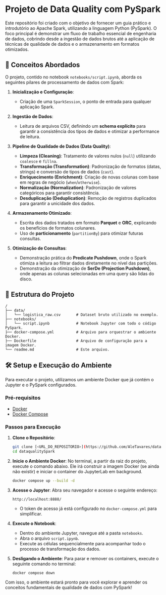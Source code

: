 # Projeto de Data Quality com PySpark

Este repositório foi criado com o objetivo de fornecer um guia prático e introdutório ao Apache Spark, utilizando a linguagem Python (PySpark). O foco principal é demonstrar um fluxo de trabalho essencial de engenharia de dados, cobrindo desde a ingestão de dados brutos até a aplicação de técnicas de qualidade de dados e o armazenamento em formatos otimizados.

## 🚀 Conceitos Abordados

O projeto, contido no notebook `notebooks/script.ipynb`, aborda os seguintes pilares de processamento de dados com Spark:

1.  **Inicialização e Configuração**:
    *   Criação de uma `SparkSession`, o ponto de entrada para qualquer aplicação Spark.

2.  **Ingestão de Dados**:
    *   Leitura de arquivos CSV, definindo um **schema explícito** para garantir a consistência dos tipos de dados e otimizar a performance de leitura.

3.  **Pipeline de Qualidade de Dados (Data Quality)**:
    *   **Limpeza (Cleaning)**: Tratamento de valores nulos (`null`) utilizando `coalesce` e `fillna`.
    *   **Transformação (Transformation)**: Padronização de formatos (datas, strings) e conversão de tipos de dados (`cast`).
    *   **Enriquecimento (Enrichment)**: Criação de novas colunas com base em regras de negócio (`when`/`otherwise`).
    *   **Normalização (Normalization)**: Padronização de valores categóricos para garantir consistência.
    *   **Desduplicação (Deduplication)**: Remoção de registros duplicados para garantir a unicidade dos dados.

4.  **Armazenamento Otimizado**:
    *   Escrita dos dados tratados em formato **Parquet** e **ORC**, explicando os benefícios de formatos colunares.
    *   Uso de **particionamento** (`partitionBy`) para otimizar futuras consultas.

5.  **Otimização de Consultas**:
    *   Demonstração prática do **Predicate Pushdown**, onde o Spark otimiza a leitura ao filtrar dados diretamente no nível das partições.
    *   Demonstração da otimização de **SerDe (Projection Pushdown)**, onde apenas as colunas selecionadas em uma query são lidas do disco.

## 📂 Estrutura do Projeto

```
/
├── data/
│   └── logistica_raw.csv       # Dataset bruto utilizado no exemplo.
├── notebooks/
│   └── script.ipynb            # Notebook Jupyter com todo o código PySpark.
├── docker-compose.yml          # Arquivo para orquestrar o ambiente Docker.
├── Dockerfile                  # Arquivo de configuração para a imagem Docker.
└── readme.md                   # Este arquivo.
```

## 🛠️ Setup e Execução do Ambiente

Para executar o projeto, utilizamos um ambiente Docker que já contém o Jupyter e o PySpark configurados.

### Pré-requisitos
*   [Docker](httpss://docs.docker.com/get-docker/)
*   [Docker Compose](httpss://docs.docker.com/compose/install/)

### Passos para Execução

1.  **Clone o Repositório**:
    ```bash
    git clone [<URL_DO_REPOSITORIO>](https://github.com/AleTavares/dataqualitySpark.git)
    cd dataqualitySpark
    ```

2.  **Inicie o Ambiente Docker**:
    No terminal, a partir da raiz do projeto, execute o comando abaixo. Ele irá construir a imagem Docker (se ainda não existir) e iniciar o container do JupyterLab em background.
    ```bash
    docker compose up --build -d
    ```

3.  **Acesse o Jupyter**:
    Abra seu navegador e acesse o seguinte endereço:
    ```
    http://localhost:8888/
    ```
    *   O token de acesso já está configurado no `docker-compose.yml` para simplificar.

4.  **Execute o Notebook**:
    *   Dentro do ambiente Jupyter, navegue até a pasta `notebooks`.
    *   Abra o arquivo `script.ipynb`.
    *   Execute as células sequencialmente para acompanhar todo o processo de transformação dos dados.

5.  **Desligando o Ambiente**:
    Para parar e remover os containers, execute o seguinte comando no terminal:
    ```bash
    docker compose down
    ```

Com isso, o ambiente estará pronto para você explorar e aprender os conceitos fundamentais de qualidade de dados com PySpark!
